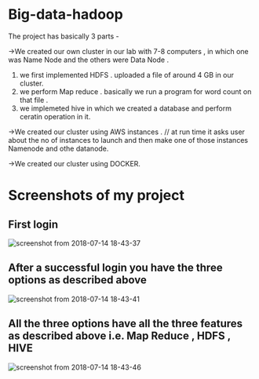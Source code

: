 # Big-data-hadoop
The project has basically 3 parts -

->We created our own cluster in our lab with 7-8 computers , in which one was Name Node and the others were Data Node .
  1. we first implemented HDFS . uploaded a file of around 4 GB in our cluster.
  2. we perform Map reduce . basically we run a program for word count on that file .
  3. we implemeted hive in which we created a database and perform ceratin operation in it.

->We created our cluster using AWS instances . // at run time it asks user about the no of instances to launch and then make one of those instances Namenode and othe datanode.

->We created our cluster using DOCKER.

# Screenshots of my project
## First login 

![screenshot from 2018-07-14 18-43-37](https://user-images.githubusercontent.com/20671151/42725439-059591d4-87a1-11e8-9078-f41e58ba47a2.png)

## After a successful login you have the three options as described above 

![screenshot from 2018-07-14 18-43-41](https://user-images.githubusercontent.com/20671151/42725472-7f1227e8-87a1-11e8-9727-10619dbf06c8.png)

## All the three options have all the three features as described above i.e. Map Reduce , HDFS , HIVE

![screenshot from 2018-07-14 18-43-46](https://user-images.githubusercontent.com/20671151/42725489-e1cdb460-87a1-11e8-8f86-e5ab49996a84.png)

